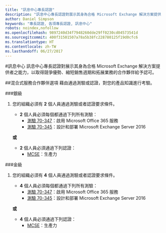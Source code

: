 ```yaml
---
title: "訊息中心專長認證"
description: "訊息中心專長認證對展示其身為合格 Microsoft Exchange 解決方案提供者之能力，以取得競爭優勢、縮短銷售週期和拓展業務的合作夥伴給予認可。"
author: Daniel Simpson
keywords: "專長認證, 各項專長認證, 訊息中心"
robots: noindex,nofollow
ms.openlocfilehash: 9897240d34f7948260dde29ff0230cd04573541d
ms.sourcegitcommit: 400f31501507a78a5b38fc228780125f19d0cfc6
ms.translationtype: HT
ms.contentlocale: zh-TW
ms.lasthandoff: 06/27/2017
---
```

#<a name="messaging"></a>訊息中心
訊息中心專長認證對展示其身為合格 Microsoft Exchange 解決方案提供者之能力，以取得競爭優勢、縮短銷售週期和拓展業務的合作夥伴給予認可。

##<a name="hybrid-services-partner-option"></a>混合式服務合作夥伴選項
藉由通過測驗或認證，對您的產品知識進行考驗。

###<a name="silver"></a>銀級
1. 您的組織必須有 **2** 個人員通過測驗或者認證要求條件。
    
    - **2** 個人員必須每個都通過下列所有測驗：
        - [測驗 70-347](https://www.microsoft.com/en-us/learning/exam-70-347.aspx)：啟用 Microsoft Office 365 服務
        - [測驗 70-345](https://www.microsoft.com/en-us/learning/exam-70-345.aspx)：設計和部署 Microsoft Exchange Server 2016

    **或**

     - **2** 個人員必須通過下列認證：
        - [MCSE](https://www.microsoft.com/en-us/learning/mcse-productivity-certification.aspx)：生產力

###<a name="gold"></a>金級
1. 您的組織必須有 **4** 個人員通過測驗或者認證要求條件。

    - **4** 個人員必須每個都通過下列所有測驗：
        - [測驗 70-347](https://www.microsoft.com/en-us/learning/exam-70-347.aspx)：啟用 Microsoft Office 365 服務
        - [測驗 70-345](https://www.microsoft.com/en-us/learning/exam-70-345.aspx)：設計和部署 Microsoft Exchange Server 2016

    **或**

    - **4** 個人員必須通過下列認證：
        - [MCSE](https://www.microsoft.com/en-us/learning/mcse-productivity-certification.aspx)：生產力


